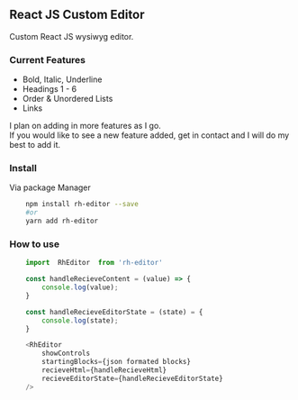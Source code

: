 ## React JS Custom Editor

Custom React JS wysiwyg editor.  

### Current Features
- Bold, Italic, Underline
- Headings 1 - 6
- Order & Unordered Lists
- Links

I plan on adding in more features as I go.  
If you would like to see a new feature added, get in contact and I will do my best to add it.

### Install
Via package Manager
```bash
    npm install rh-editor --save
    #or
    yarn add rh-editor
```

### How to use
```js
    import  RhEditor  from 'rh-editor'

    const handleRecieveContent = (value) => {
        console.log(value);
    }

    const handleRecieveEditorState = (state) = {
        console.log(state);
    }

    <RhEditor
        showControls
        startingBlocks={json formated blocks}
        recieveHtml={handleRecieveHtml}
        recieveEditorState={handleRecieveEditorState}
    />
```
